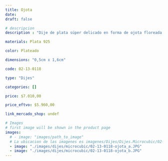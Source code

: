```yaml
---
title: Ojota
date: 
draft: false

# descripcion
description : "Dije de plata súper delicado en forma de ojota floreada. Ideal nadadores, guardavidas o amantes de la playa, sol y relax!!!"

materials: Plata 925

color: Plateado

dimensions: "0,5cm x 1,6cm"

code: 02-13-0118

type: "Dijes"

categories: []

price: $7.010,00

price_eftvo: $5.960,00

link_mercado_shop: undef

# Images
# first image will be shown in the product page
images:
  # - image: "images/path_to_image"
  # La ubicacion de las imagenes es imagenes/Dijes/Dijes.Microcubic/02-13-0118-ojota
  - image: "./images/dijes/microcubic/02-13-0118-ojota_a.JPG"
  - image: "./images/dijes/microcubic/02-13-0118-ojota_b.JPG"
---
```

